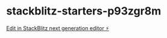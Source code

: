 # stackblitz-starters-p93zgr8m

[Edit in StackBlitz next generation editor ⚡️](https://stackblitz.com/~/github.com/firemoney81-naldon/stackblitz-starters-p93zgr8m)